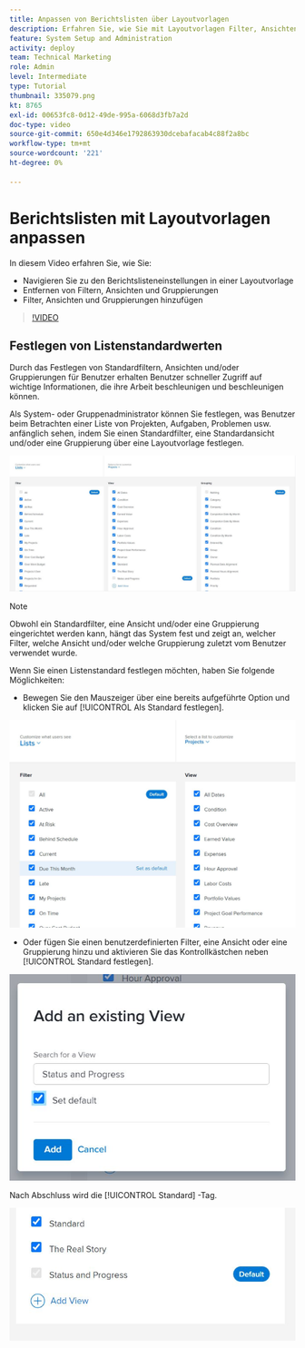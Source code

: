 ```yaml
---
title: Anpassen von Berichtslisten über Layoutvorlagen
description: Erfahren Sie, wie Sie mit Layoutvorlagen Filter, Ansichten und Gruppen aus den Berichtslisten hinzufügen und entfernen können.
feature: System Setup and Administration
activity: deploy
team: Technical Marketing
role: Admin
level: Intermediate
type: Tutorial
thumbnail: 335079.png
kt: 8765
exl-id: 00653fc8-0d12-49de-995a-6068d3fb7a2d
doc-type: video
source-git-commit: 650e4d346e1792863930dcebafacab4c88f2a8bc
workflow-type: tm+mt
source-wordcount: '221'
ht-degree: 0%

---
```


# Berichtslisten mit Layoutvorlagen anpassen

In diesem Video erfahren Sie, wie Sie:

* Navigieren Sie zu den Berichtslisteneinstellungen in einer Layoutvorlage
* Entfernen von Filtern, Ansichten und Gruppierungen
* Filter, Ansichten und Gruppierungen hinzufügen

>[!VIDEO](https://video.tv.adobe.com/v/335079/?quality=12&learn=on)

## Festlegen von Listenstandardwerten

Durch das Festlegen von Standardfiltern, Ansichten und/oder Gruppierungen für Benutzer erhalten Benutzer schneller Zugriff auf wichtige Informationen, die ihre Arbeit beschleunigen und beschleunigen können.

Als System- oder Gruppenadministrator können Sie festlegen, was Benutzer beim Betrachten einer Liste von Projekten, Aufgaben, Problemen usw. anfänglich sehen, indem Sie einen Standardfilter, eine Standardansicht und/oder eine Gruppierung über eine Layoutvorlage festlegen.

![Layout-Vorlage [!UICONTROL Listen] Fenster](assets/admin-fund-layout-template-default-lists-1-1.JPG)

>[!NOTE]
>
>Obwohl ein Standardfilter, eine Ansicht und/oder eine Gruppierung eingerichtet werden kann, hängt das System fest und zeigt an, welcher Filter, welche Ansicht und/oder welche Gruppierung zuletzt vom Benutzer verwendet wurde.


Wenn Sie einen Listenstandard festlegen möchten, haben Sie folgende Möglichkeiten:

* Bewegen Sie den Mauszeiger über eine bereits aufgeführte Option und klicken Sie auf [!UICONTROL Als Standard festlegen].

![Layout-Vorlage [!UICONTROL Listen] Fenster mit [!UICONTROL Als Standard festlegen] visible](assets/admin-fund-layout-template-default-lists-1-2.JPG)

* Oder fügen Sie einen benutzerdefinierten Filter, eine Ansicht oder eine Gruppierung hinzu und aktivieren Sie das Kontrollkästchen neben [!UICONTROL Standard festlegen].

![[!UICONTROL Hinzufügen einer vorhandenen Ansicht] Fenster](assets/admin-fund-layout-template-default-lists-1-3.JPG)

Nach Abschluss wird die [!UICONTROL Standard] -Tag.

![[!UICONTROL Standard] Tag neben Listenoption](assets/admin-fund-layout-template-default-lists-1-4.JPG)
